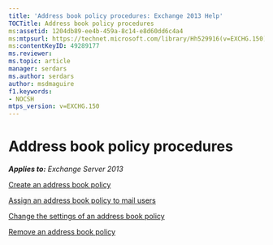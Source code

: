 ```yaml
---
title: 'Address book policy procedures: Exchange 2013 Help'
TOCTitle: Address book policy procedures
ms:assetid: 1204db89-ee4b-459a-8c14-e8d60dd6c4a4
ms:mtpsurl: https://technet.microsoft.com/library/Hh529916(v=EXCHG.150)
ms:contentKeyID: 49289177
ms.reviewer: 
ms.topic: article
manager: serdars
ms.author: serdars
author: msdmaguire
f1.keywords:
- NOCSH
mtps_version: v=EXCHG.150
---
```


# Address book policy procedures

_**Applies to:** Exchange Server 2013_

[Create an address book policy](../ExchangeOnline/address-books/address-book-policies/create-an-address-book-policy.md)

[Assign an address book policy to mail users](../ExchangeOnline/address-books/address-book-policies/assign-an-address-book-policy-to-mail-users.md)

[Change the settings of an address book policy](../ExchangeOnline/address-books/address-book-policies/change-the-settings-of-an-address-book-policy.md)

[Remove an address book policy](../ExchangeOnline/address-books/address-book-policies/remove-an-address-book-policy.md)